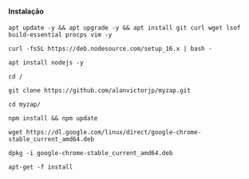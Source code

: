 #### Instalação
`apt update -y && apt upgrade -y && apt install git curl wget lsof build-essential procps vim -y`

`curl -fsSL https://deb.nodesource.com/setup_16.x | bash -`

`apt install nodejs -y`

`cd /`

`git clone https://github.com/alanvictorjp/myzap.git`

`cd myzap/`

`npm install && npm update`

`wget https://dl.google.com/linux/direct/google-chrome-stable_current_amd64.deb`

`dpkg -i google-chrome-stable_current_amd64.deb`

`apt-get -f install`
